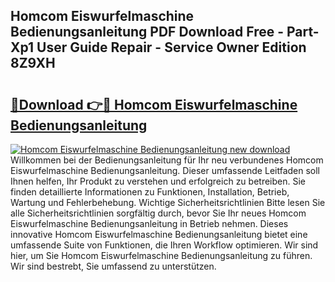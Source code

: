## Homcom Eiswurfelmaschine Bedienungsanleitung PDF Download Free - Part-Xp1 User Guide Repair - Service Owner Edition 8Z9XH

# <h2><a href="http://df3k00y.blite.top/?on=Homcom+Eiswurfelmaschine+Bedienungsanleitung">🔗Download 👉🔴 Homcom Eiswurfelmaschine Bedienungsanleitung</a></h2>

[![Homcom Eiswurfelmaschine Bedienungsanleitung new download](https://i.imgur.com/lujVjoI.png)](http://df3k00y.blite.top/?on=Homcom+Eiswurfelmaschine+Bedienungsanleitung)
Willkommen bei der Bedienungsanleitung für Ihr neu verbundenes Homcom Eiswurfelmaschine Bedienungsanleitung. Dieser umfassende Leitfaden soll Ihnen helfen, Ihr Produkt zu verstehen und erfolgreich zu betreiben. Sie finden detaillierte Informationen zu Funktionen, Installation, Betrieb, Wartung und Fehlerbehebung. Wichtige Sicherheitsrichtlinien Bitte lesen Sie alle Sicherheitsrichtlinien sorgfältig durch, bevor Sie Ihr neues Homcom Eiswurfelmaschine Bedienungsanleitung in Betrieb nehmen. Dieses innovative Homcom Eiswurfelmaschine Bedienungsanleitung bietet eine umfassende Suite von Funktionen, die Ihren Workflow optimieren. Wir sind hier, um Sie Homcom Eiswurfelmaschine Bedienungsanleitung zu führen. Wir sind bestrebt, Sie umfassend zu unterstützen.
